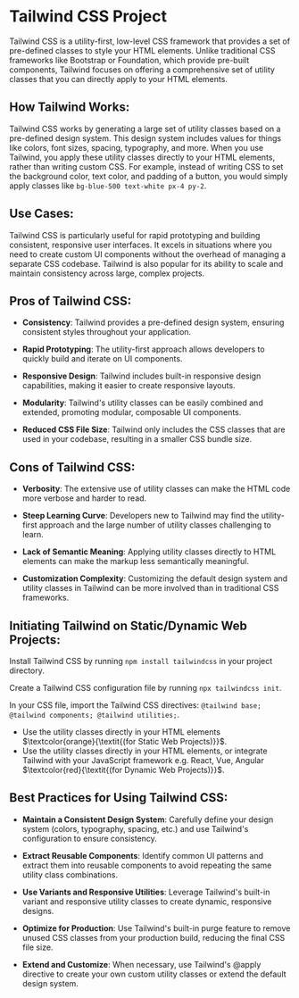 # Tailwind CSS Project

  

Tailwind CSS is a utility-first, low-level CSS framework that provides a set of pre-defined classes to style your HTML elements. Unlike traditional CSS frameworks like Bootstrap or Foundation, which provide pre-built components, Tailwind focuses on offering a comprehensive set of utility classes that you can directly apply to your HTML elements.

  

## How Tailwind Works:

Tailwind CSS works by generating a large set of utility classes based on a pre-defined design system. This design system includes values for things like colors, font sizes, spacing, typography, and more. When you use Tailwind, you apply these utility classes directly to your HTML elements, rather than writing custom CSS. For example, instead of writing CSS to set the background color, text color, and padding of a button, you would simply apply classes like `bg-blue-500 text-white px-4 py-2`.

  

## Use Cases:

Tailwind CSS is particularly useful for rapid prototyping and building consistent, responsive user interfaces. It excels in situations where you need to create custom UI components without the overhead of managing a separate CSS codebase. Tailwind is also popular for its ability to scale and maintain consistency across large, complex projects.

  

## Pros of Tailwind CSS:

  

- **Consistency**: Tailwind provides a pre-defined design system, ensuring consistent styles throughout your application.
   
- **Rapid Prototyping**: The utility-first approach allows developers to quickly build and iterate on UI components.
   
- **Responsive Design**: Tailwind includes built-in responsive design capabilities, making it easier to create responsive layouts.
   
- **Modularity**: Tailwind's utility classes can be easily combined and extended, promoting modular, composable UI components.
   
- **Reduced CSS File Size**: Tailwind only includes the CSS classes that are used in your codebase, resulting in a smaller CSS bundle
   size.

  

## Cons of Tailwind CSS:

  

- **Verbosity**: The extensive use of utility classes can make the HTML code more verbose and harder to read.

- **Steep Learning Curve**: Developers new to Tailwind may find the utility-first approach and the large number of utility classes challenging to learn.

- **Lack of Semantic Meaning**: Applying utility classes directly to HTML elements can make the markup less semantically meaningful.

- **Customization Complexity**: Customizing the default design system and utility classes in Tailwind can be more involved than in traditional CSS frameworks.

  

## Initiating Tailwind on Static/Dynamic Web Projects:

  

Install Tailwind CSS by running `npm install tailwindcss` in your project directory.

Create a Tailwind CSS configuration file by running `npx tailwindcss init`.

In your CSS file, import the Tailwind CSS directives: `@tailwind base; @tailwind components; @tailwind utilities;`.

- Use the utility classes directly in your HTML elements $\textcolor{orange}{\textit{(for Static Web Projects)}}$. 
- Use the utility classes directly in your HTML elements, or integrate Tailwind with your JavaScript framework e.g. React, Vue, Angular $\textcolor{red}{\textit{(for Dynamic Web Projects)}}$.
  

## Best Practices for Using Tailwind CSS:

  

- **Maintain a Consistent Design System**: Carefully define your design system (colors, typography, spacing, etc.) and use Tailwind's configuration to ensure consistency.

- **Extract Reusable Components**: Identify common UI patterns and extract them into reusable components to avoid repeating the same utility class combinations.

- **Use Variants and Responsive Utilities**: Leverage Tailwind's built-in variant and responsive utility classes to create dynamic, responsive designs.

- **Optimize for Production**: Use Tailwind's built-in purge feature to remove unused CSS classes from your production build, reducing the final CSS file size.

- **Extend and Customize**: When necessary, use Tailwind's @apply directive to create your own custom utility classes or extend the default design system.


